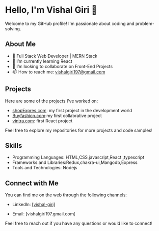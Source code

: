 # Hello, I'm Vishal Giri 👋

Welcome to my GitHub profile! I'm passionate about coding and problem-solving.

## About Me

- 💼 Full Stack Web Developer | MERN Stack
- 🌱 I’m currently learning React
- 👯 I’m looking to collaborate on Front-End Projects
- 📫 How to reach me: vishalgiri197@gmail.com

## Projects

Here are some of the projects I've worked on:

- [shopExpres.com]([link-to-project-1](https://marvelous-crostata-edb007.netlify.app/)): my first project in the development world
- [Buyfashion.com]([link-to-project-2](https://fastidious-melba-d436e9.netlify.app/)):my first collabrative project
- [vintra.com](link-to-project-3): first React project

Feel free to explore my repositories for more projects and code samples!

## Skills

- Programming Languages: HTML,CSS,javascript,React ,typescript
- Frameworks and Libraries:Redux,chakra-ui,Mangodb,Express
- Tools and Technologies: Nodejs

<!-- ## Contributions

I enjoy contributing to the open-source community and helping others. Some of my notable contributions include:

- [Contribution 1](link-to-contribution-1): Description or impact of the contribution
- [Contribution 2](link-to-contribution-2): Description or impact of the contribution
- [Contribution 3](link-to-contribution-3): Description or impact of the contribution -->

<!-- ## Blog

I occasionally write blog posts on various topics. Check out my latest articles:

- [Blog Post 1](link-to-blog-post-1): Brief summary or key takeaways
- [Blog Post 2](link-to-blog-post-2): Brief summary or key takeaways
- [Blog Post 3](link-to-blog-post-3): Brief summary or key takeaways -->

## Connect with Me

You can find me on the web through the following channels:

<!-- - Personal Website: [Link to your personal website] -->
- LinkedIn: [[vishal-giri]](https://www.linkedin.com/in/vishal-giri-833180175/)
<!-- - Twitter: [Your Twitter handle] -->
- Email: [vishalgiri197.gmail.com]

Feel free to reach out if you have any questions or would like to connect!

